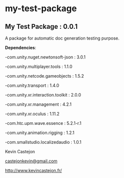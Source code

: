 # my-test-package

## My Test Package : 0.0.1

A package for automatic doc generation testing purpose.

**Dependencies**:

-com.unity.nuget.newtonsoft-json : 3.0.1

-com.unity.multiplayer.tools : 1.1.0

-com.unity.netcode.gameobjects : 1.5.2

-com.unity.transport : 1.4.0

-com.unity.xr.interaction.toolkit : 2.0.0

-com.unity.xr.management : 4.2.1

-com.unity.xr.oculus : 1.11.2

-com.htc.upm.wave.essence : 5.2.1-r.1

-com.unity.animation.rigging : 1.2.1

-com.smallstudio.localizedaudio : 1.0.1

Kevin Castejon

castejonkevin@gmail.com

http://www.kevincastejon.fr/